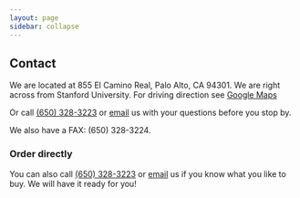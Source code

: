 ```yaml
---
layout: page
sidebar: collapse
---
```


## Contact

We are located at 855 El Camino Real, Palo Alto, CA 94301.  We are right
across from Stanford University.  For driving direction see [Google Maps](https://maps.google.com/maps?q=tennis+town+and+country&hl=en&gl=us&ved=0CEYQpQY&ei=XTPzTK2gD4TgiQPR343dBQ&sll=37.439424,-122.158643&sspn=0.006295,0.006295&ie=UTF8&view=map&cid=9007169428644521844&hq=tennis+town+and+country&hnear=&ll=37.439974,-122.158635&spn=0.009813,0.018625&z=16&iwloc=A)

Or call <a href="tel:+16503283223">(650) 328-3223</a> or <a href="mailto:todor@tennistownandcountry.com?subject=Question">email</a> us with your questions before you stop by.

We also have a FAX: (650) 328-3224.

### Order directly

You can also call <a href="tel:+16503283223">(650) 328-3223</a> or <a href="mailto:todor@tennistownandcountry.com?subject=Order">email</a> us if you know what you like to buy.  We will have it ready for you!



